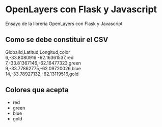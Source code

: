 # OpenLayers con Flask y Javascript
Ensayo de la libreria OpenLayers con Flask y Javascript

## Como se debe constituir el CSV
GlobalId,Latitud,Longitud,color\
6,-33.8080916	-62.16361537,red\
7,-33.81367146,-62.16477323,green\
9,-33.77862775,-62.09720026,blue\
14,-33.78927132,-62.13119516,gold

## Colores que acepta
- red
- green
- blue
- gold
